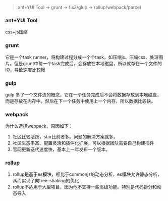 
> ant+YUI Tool -> grunt -> fis3/glup -> rollup/webpack/parcel


### ant+YUI Tool 

css+js压缩

### grunt
它是一个task runner，将构建过程分成一个个task，如压缩js、压缩css、处理图片。但是grunt中每一个task完成后，会存放在本地磁盘，所以就存在一个文件的IO，导致速度比较慢


### gulp
gulp 多了一个文件流的概念，它在一个任务完成后不会将数据存放到本地磁盘，而是存放在内存中。然后在下一个任务中使用上一个内存，所以数据比较快。

### webpack

为什么选择webpack，原因如下：
1. 社区比较活跃，star比前者多。问题的解决方案就多。
2. 社区生态丰富、配置灵活和插件化扩展，可以根据团队需要自己构建插件
3. 官网更新迭代速度快，基本上一年发布一个版本。

### rollup

1. rollup是基于es模块，相比于commonjs的动态分析，es模块允许静态分析，从而实现了向tree-shaking的优化
2. rollup不适用于大型项目，因为他不支持一些高级功能。特别是代码拆分和动态导入